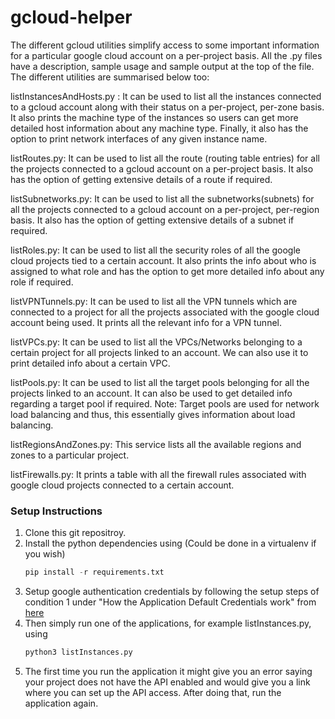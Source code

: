# gcloud-helper

The different gcloud utilities simplify access to some important information for a particular google cloud account on a per-project basis. All the .py files have a description, sample usage and sample output at the top of the file. The different utilities are summarised below too:

listInstancesAndHosts.py : It can be used to list all the instances connected to a gcloud account along with their status on a per-project, per-zone basis. It also prints the machine type of the instances so users can get more detailed host information about any machine type. Finally, it also has the option to print network interfaces of any given instance name.

listRoutes.py: It can be used to list all the route (routing table entries) for all the projects connected to a gcloud account on a per-project basis. It also has the option of getting extensive details of a route if required.

listSubnetworks.py: It can be used to list all the subnetworks(subnets) for all the projects connected to a gcloud account on a per-project, per-region basis. It also has the option of getting extensive details of a subnet if required.

listRoles.py: It can be used to list all the security roles of all the google cloud projects tied to a certain account. It also prints the info about who is assigned to what role and has the option to get more detailed info about any role if required.

listVPNTunnels.py: It can be used to list all the VPN tunnels which are connected to a project for all the projects associated with the google cloud account being used. It prints all the relevant info for a VPN tunnel.

listVPCs.py: It can be used to list all the VPCs/Networks belonging to a certain project for all projects linked to an account. We can also use it to print detailed info about a certain VPC.

listPools.py: It can be used to list all the target pools belonging for all the projects linked to an account. It can also be used to get detailed info regarding a target pool if required. Note: Target pools are used for network load balancing and thus, this essentially gives information about load balancing.

listRegionsAndZones.py: This service lists all the available regions and zones to a particular project.

listFirewalls.py: It prints a table with all the firewall rules associated with google cloud projects connected to a certain account.

### Setup Instructions
1. Clone this git repositroy.
2. Install the python dependencies using (Could be done in a virtualenv if you wish)
     ```  python
     pip install -r requirements.txt
     ```
3. Setup google authentication credentials by following the setup steps of condition 1 under "How the Application Default Credentials work" from [here](https://developers.google.com/identity/protocols/application-default-credentials)
4. Then simply run one of the applications, for example listInstances.py, using
     ```  python
     python3 listInstances.py
     ```
5. The first time you run the application it might give you an error saying your project does not have the API enabled and would give you a link where you can set up the API access. After doing that, run the application again.
